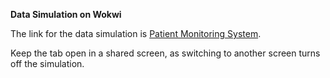 **Data Simulation on Wokwi**

The link for the data simulation is [Patient Monitoring System](https://wokwi.com/projects/385760899767485441).

Keep the tab open in a shared screen, as switching to another screen turns off the simulation.
